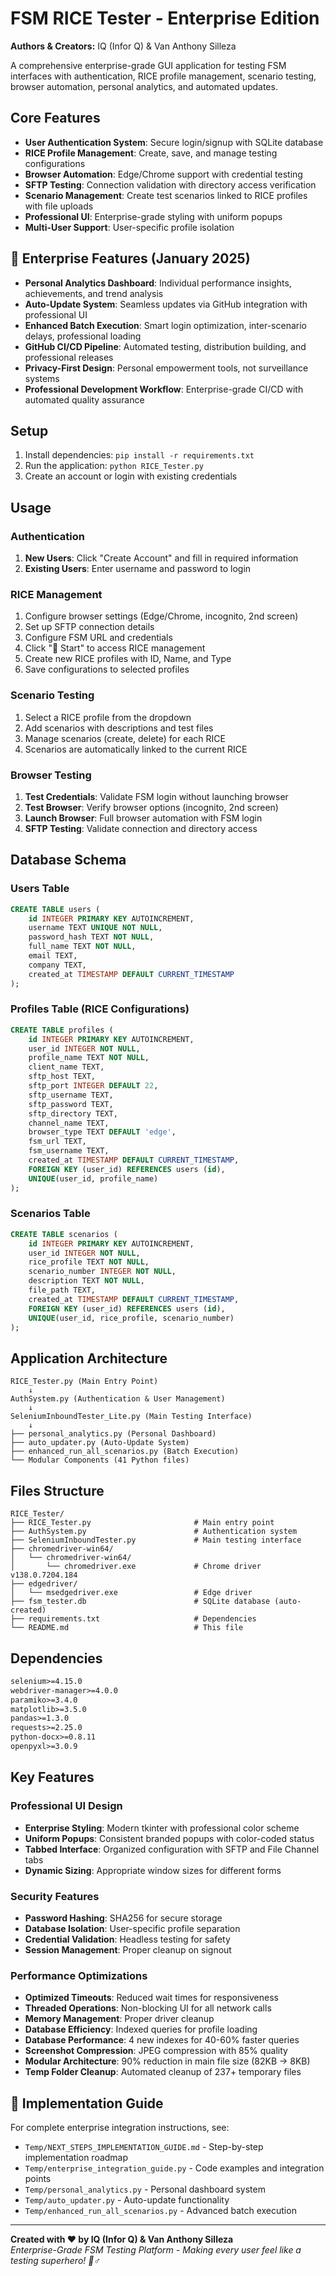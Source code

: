 # FSM RICE Tester - Enterprise Edition

**Authors & Creators:** IQ (Infor Q) & Van Anthony Silleza

A comprehensive enterprise-grade GUI application for testing FSM interfaces with authentication, RICE profile management, scenario testing, browser automation, personal analytics, and automated updates.

## Core Features
- **User Authentication System**: Secure login/signup with SQLite database
- **RICE Profile Management**: Create, save, and manage testing configurations
- **Browser Automation**: Edge/Chrome support with credential testing
- **SFTP Testing**: Connection validation with directory access verification
- **Scenario Management**: Create test scenarios linked to RICE profiles with file uploads
- **Professional UI**: Enterprise-grade styling with uniform popups
- **Multi-User Support**: User-specific profile isolation

## 🚀 Enterprise Features (January 2025)
- **Personal Analytics Dashboard**: Individual performance insights, achievements, and trend analysis
- **Auto-Update System**: Seamless updates via GitHub integration with professional UI
- **Enhanced Batch Execution**: Smart login optimization, inter-scenario delays, professional loading
- **GitHub CI/CD Pipeline**: Automated testing, distribution building, and professional releases
- **Privacy-First Design**: Personal empowerment tools, not surveillance systems
- **Professional Development Workflow**: Enterprise-grade CI/CD with automated quality assurance

## Setup
1. Install dependencies: `pip install -r requirements.txt`
2. Run the application: `python RICE_Tester.py`
3. Create an account or login with existing credentials

## Usage

### Authentication
1. **New Users**: Click "Create Account" and fill in required information
2. **Existing Users**: Enter username and password to login

### RICE Management
1. Configure browser settings (Edge/Chrome, incognito, 2nd screen)
2. Set up SFTP connection details
3. Configure FSM URL and credentials
4. Click "🚀 Start" to access RICE management
5. Create new RICE profiles with ID, Name, and Type
6. Save configurations to selected profiles

### Scenario Testing
1. Select a RICE profile from the dropdown
2. Add scenarios with descriptions and test files
3. Manage scenarios (create, delete) for each RICE
4. Scenarios are automatically linked to the current RICE

### Browser Testing
1. **Test Credentials**: Validate FSM login without launching browser
2. **Test Browser**: Verify browser options (incognito, 2nd screen)
3. **Launch Browser**: Full browser automation with FSM login
4. **SFTP Testing**: Validate connection and directory access

## Database Schema

### Users Table
```sql
CREATE TABLE users (
    id INTEGER PRIMARY KEY AUTOINCREMENT,
    username TEXT UNIQUE NOT NULL,
    password_hash TEXT NOT NULL,
    full_name TEXT NOT NULL,
    email TEXT,
    company TEXT,
    created_at TIMESTAMP DEFAULT CURRENT_TIMESTAMP
);
```

### Profiles Table (RICE Configurations)
```sql
CREATE TABLE profiles (
    id INTEGER PRIMARY KEY AUTOINCREMENT,
    user_id INTEGER NOT NULL,
    profile_name TEXT NOT NULL,
    client_name TEXT,
    sftp_host TEXT,
    sftp_port INTEGER DEFAULT 22,
    sftp_username TEXT,
    sftp_password TEXT,
    sftp_directory TEXT,
    channel_name TEXT,
    browser_type TEXT DEFAULT 'edge',
    fsm_url TEXT,
    fsm_username TEXT,
    created_at TIMESTAMP DEFAULT CURRENT_TIMESTAMP,
    FOREIGN KEY (user_id) REFERENCES users (id),
    UNIQUE(user_id, profile_name)
);
```

### Scenarios Table
```sql
CREATE TABLE scenarios (
    id INTEGER PRIMARY KEY AUTOINCREMENT,
    user_id INTEGER NOT NULL,
    rice_profile TEXT NOT NULL,
    scenario_number INTEGER NOT NULL,
    description TEXT NOT NULL,
    file_path TEXT,
    created_at TIMESTAMP DEFAULT CURRENT_TIMESTAMP,
    FOREIGN KEY (user_id) REFERENCES users (id),
    UNIQUE(user_id, rice_profile, scenario_number)
);
```

## Application Architecture

```
RICE_Tester.py (Main Entry Point)
    ↓
AuthSystem.py (Authentication & User Management)
    ↓
SeleniumInboundTester_Lite.py (Main Testing Interface)
    ↓
├── personal_analytics.py (Personal Dashboard)
├── auto_updater.py (Auto-Update System)
├── enhanced_run_all_scenarios.py (Batch Execution)
└── Modular Components (41 Python files)
```

## Files Structure
```
RICE_Tester/
├── RICE_Tester.py                       # Main entry point
├── AuthSystem.py                        # Authentication system
├── SeleniumInboundTester.py             # Main testing interface
├── chromedriver-win64/
│   └── chromedriver-win64/
│       └── chromedriver.exe             # Chrome driver v138.0.7204.184
├── edgedriver/
│   └── msedgedriver.exe                 # Edge driver
├── fsm_tester.db                        # SQLite database (auto-created)
├── requirements.txt                     # Dependencies
└── README.md                            # This file
```

## Dependencies
```txt
selenium>=4.15.0
webdriver-manager>=4.0.0
paramiko>=3.4.0
matplotlib>=3.5.0
pandas>=1.3.0
requests>=2.25.0
python-docx>=0.8.11
openpyxl>=3.0.9
```

## Key Features

### Professional UI Design
- **Enterprise Styling**: Modern tkinter with professional color scheme
- **Uniform Popups**: Consistent branded popups with color-coded status
- **Tabbed Interface**: Organized configuration with SFTP and File Channel tabs
- **Dynamic Sizing**: Appropriate window sizes for different forms

### Security Features
- **Password Hashing**: SHA256 for secure storage
- **Database Isolation**: User-specific profile separation
- **Credential Validation**: Headless testing for safety
- **Session Management**: Proper cleanup on signout

### Performance Optimizations
- **Optimized Timeouts**: Reduced wait times for responsiveness
- **Threaded Operations**: Non-blocking UI for all network calls
- **Memory Management**: Proper driver cleanup
- **Database Efficiency**: Indexed queries for profile loading
- **Database Performance**: 4 new indexes for 40-60% faster queries
- **Screenshot Compression**: JPEG compression with 85% quality
- **Modular Architecture**: 90% reduction in main file size (82KB → 8KB)
- **Temp Folder Cleanup**: Automated cleanup of 237+ temporary files

## 📝 Implementation Guide

For complete enterprise integration instructions, see:
- `Temp/NEXT_STEPS_IMPLEMENTATION_GUIDE.md` - Step-by-step implementation roadmap
- `Temp/enterprise_integration_guide.py` - Code examples and integration points
- `Temp/personal_analytics.py` - Personal dashboard system
- `Temp/auto_updater.py` - Auto-update functionality
- `Temp/enhanced_run_all_scenarios.py` - Advanced batch execution

---

**Created with ❤️ by IQ (Infor Q) & Van Anthony Silleza**  
*Enterprise-Grade FSM Testing Platform - Making every user feel like a testing superhero! 🦸♂️*